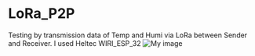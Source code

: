 # LoRa_P2P
Testing by transmission data of Temp and Humi via LoRa between Sender and Receiver.
I used Heltec WIRI_ESP_32
![My image](https://raw.github.com/atthana/LoRa_P2P/master/14627-1.jpg)
